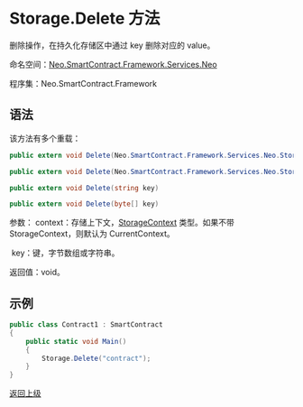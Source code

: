 # Storage.Delete 方法

删除操作，在持久化存储区中通过 key 删除对应的 value。

命名空间：[Neo.SmartContract.Framework.Services.Neo](../../neo.md)

程序集：Neo.SmartContract.Framework

## 语法

该方法有多个重载：

```c#
public extern void Delete(Neo.SmartContract.Framework.Services.Neo.StorageContext context, string key)
```

```c#
public extern void Delete(Neo.SmartContract.Framework.Services.Neo.StorageContext context, byte[] key)
```

```c#
public extern void Delete(string key)
```

```c#
public extern void Delete(byte[] key)
```

参数：
	context：存储上下文，[StorageContext](../StorageContext.md) 类型。如果不带 StorageContext，则默认为 CurrentContext。

​	key：键，字节数组或字符串。

返回值：void。

## 示例

```c#
public class Contract1 : SmartContract
{
    public static void Main()
    {
        Storage.Delete("contract");
    }
}
```



[返回上级](../Storage.md)
